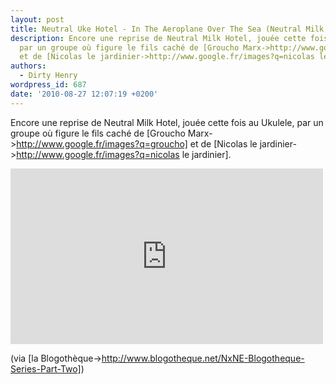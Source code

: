 ```yaml
---
layout: post
title: Neutral Uke Hotel - In The Aeroplane Over The Sea (Neutral Milk Hotel)
description: Encore une reprise de Neutral Milk Hotel, jouée cette fois au Ukulele,
  par un groupe où figure le fils caché de [Groucho Marx->http://www.google.fr/images?q=groucho]
  et de [Nicolas le jardinier->http://www.google.fr/images?q=nicolas le jardinier].
authors:
  - Dirty Henry
wordpress_id: 687
date: '2010-08-27 12:07:19 +0200'
---
```

Encore une reprise de Neutral Milk Hotel, jouée cette fois au Ukulele, par un groupe où figure le fils caché de [Groucho Marx->http://www.google.fr/images?q=groucho] et de [Nicolas le jardinier->http://www.google.fr/images?q=nicolas le jardinier].

<iframe src="http://player.vimeo.com/video/14408837?title=0&byline=0&portrait=0&color=59a5d1" width="500" height="281" frameborder="0"></iframe>

(via [la Blogothèque->http://www.blogotheque.net/NxNE-Blogotheque-Series-Part-Two])
